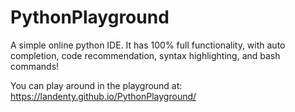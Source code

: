 # PythonPlayground
A simple online python IDE. It has 100% full functionality, with auto completion, code recommendation, syntax highlighting, and bash commands!

You can play around in the playground at: https://landenty.github.io/PythonPlayground/
